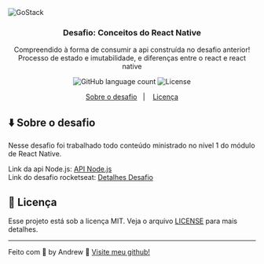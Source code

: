 <img alt="GoStack" src="https://storage.googleapis.com/golden-wind/bootcamp-gostack/header-desafios.png" />

<h3 align="center">
  Desafio: Conceitos do React Native
</h3>

<p align="center">Compreendido à forma de consumir a api construída no desafio anterior! Processo de estado e imutabilidade, e diferenças entre o react e react native</blockquote>

<p align="center">
  <img alt="GitHub language count" src="https://img.shields.io/github/languages/count/rocketseat/bootcamp-gostack-desafios?color=%2304D361">
  
<img alt="License" src="https://img.shields.io/badge/license-MIT-%2304D361">

</p>

<p align="center">
  <a href="#sobre-o-desafio">Sobre o desafio</a>&nbsp;&nbsp;&nbsp;|&nbsp;&nbsp;&nbsp;  
  <a href="#memo-licença">Licença</a>
</p>

## :arrow_down: Sobre o desafio

Nesse desafio foi trabalhado todo conteúdo ministrado no nível 1 do módulo de React Native.

Link da api Node.js: <a href="https://github.com/andrewmatheus/desafio1nodejs">API Node.js</a>  
Link do desafio rocketseat: <a href="https://github.com/Rocketseat/bootcamp-gostack-desafios/tree/master/desafio-conceitos-reactjs">Detalhes Desafio</a>


## :memo: Licença

Esse projeto está sob a licença MIT. Veja o arquivo [LICENSE](LICENSE.md) para mais detalhes.

---

Feito com 💜 by Andrew :wave: [Visite meu github!](https://github.com/andrewmatheus)

